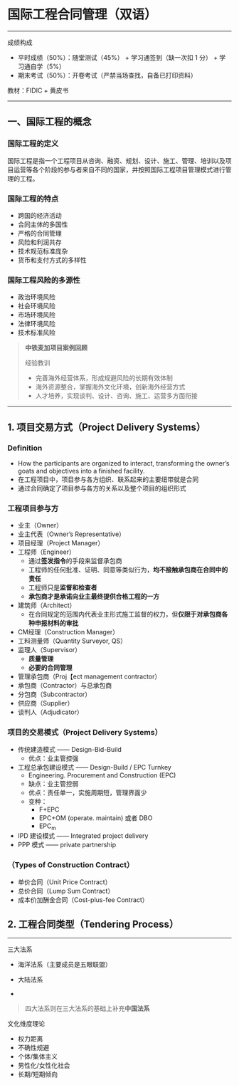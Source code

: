 # 国际工程合同管理（双语）

---

成绩构成

* 平时成绩（50%）：随堂测试（45%） + 学习通签到（缺一次扣 1 分） + 学习通自学（5%）
* 期末考试（50%）：开卷考试（严禁当场查找，自备已打印资料）

教材：FIDIC + 黄皮书

---

## 一、国际工程的概念

### 国际工程的定义

国际工程是指一个工程项目从咨询、融资、规划、设计、施工、管理、培训以及项目运营等各个阶段的参与者来自不同的国家，并按照国际工程项目管理模式进行管理的工程。



### 国际工程的特点

* 跨国的经济活动
* 合同主体的多国性
* 严格的合同管理
* 风险和利润共存
* 技术规范标准庞杂
* 货币和支付方式的多样性



### 国际工程风险的多源性

* 政治环境风险
* 社会环境风险
* 市场环境风险
* 法律环境风险
* 技术标准风险

> **中铁麦加项目案例回顾**
>
> 经验教训
>
> * 完善海外经营体系，形成规避风险的长期有效体制
> * 海外资源整合，掌握海外文化环境，创新海外经营方式
> * 人才培养，实现谈判、设计、咨询、施工、运营多方面衔接

---

## 1. 项目交易方式（Project Delivery Systems）

### Definition

* How the participants are organized to interact, transforming the owner’s goats and objectives into a finished facility.
* 在工程项目中，项目参与各方组织、联系起来的主要纽带就是合同
* 通过合同确定了项目参与各方的关系以及整个项目的组织形式

### 工程项目参与方

* 业主（Owner）
* 业主代表（Owner’s Representative）
* 项目经理（Project Manager）
* 工程师（Engineer）
  * 通过**签发指令**的手段来监督承包商
  * 工程师的任何批准、证明、同意等类似行为，**均不接触承包商在合同中的责任**
  * 工程师只是**监督和检查者**
  * **承包商才是承诺向业主最终提供合格工程的一方**
* 建筑师（Architect）
  * 在合同规定的范围内代表业主形式施工监督的权力，但**仅限于对承包商各种申报材料的审批**
* CM经理（Construction Manager）
* 工料测量师（Quantity Surveyor, QS）
* 监理人（Supervisor）
  * **质量管理**
  * **必要的合同管理**
* 管理承包商（Proj【ect management contractor）
* 承包商（Contractor）与总承包商
* 分包商（Subcontractor）
* 供应商（Supplier）
* 谈判人（Adjudicator）



### 项目的交易模式（Project Delivery Systems）

* 传统建造模式 —— Design-Bid-Build
  * 优点：业主管控强
* 工程总承包建设模式 —— Design-Build / EPC Turnkey
  * Engineering. Procurement and Construction (EPC)
  * 缺点：业主管控弱
  * 优点：责任单一，实施周期短，管理界面少
  * 变种：
    * F+EPC
    * EPC+OM  (operate. maintain) 或者 DBO
    * EPC<sub>m</sub>
* IPD 建设模式 —— Integrated project delivery
* PPP 模式 —— private partnership



### （Types of Construction Contract）

* 单价合同（Unit Price Contract）
* 总价合同（Lump Sum Contract）
* 成本价加酬金合同（Cost-plus-fee Contract）

## 2. 工程合同类型（Tendering Process）



---

三大法系

* 海洋法系（主要成员是五眼联盟）
* 大陆法系

* 

> 四大法系则在三大法系的基础上补充**中国法系**



文化维度理论

* 权力距离
* 不确性规避
* 个体/集体主义
* 男性化/女性化社会
* 长期/短期倾向